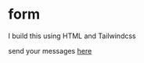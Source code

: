 # form
I build this using HTML and Tailwindcss

send your messages [here](https://iqbalpa.github.io/form)
